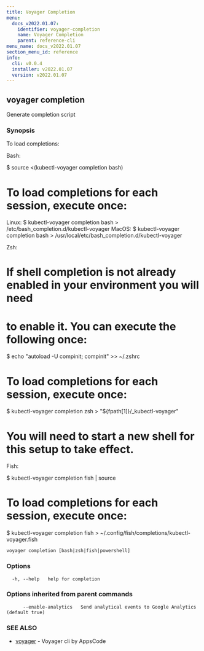 ```yaml
---
title: Voyager Completion
menu:
  docs_v2022.01.07:
    identifier: voyager-completion
    name: Voyager Completion
    parent: reference-cli
menu_name: docs_v2022.01.07
section_menu_id: reference
info:
  cli: v0.0.4
  installer: v2022.01.07
  version: v2022.01.07
---
```


## voyager completion

Generate completion script

### Synopsis

To load completions:

Bash:

$ source <(kubectl-voyager completion bash)

# To load completions for each session, execute once:
Linux:
  $ kubectl-voyager completion bash > /etc/bash_completion.d/kubectl-voyager
MacOS:
  $ kubectl-voyager completion bash > /usr/local/etc/bash_completion.d/kubectl-voyager

Zsh:

# If shell completion is not already enabled in your environment you will need
# to enable it.  You can execute the following once:

$ echo "autoload -U compinit; compinit" >> ~/.zshrc

# To load completions for each session, execute once:
$ kubectl-voyager completion zsh > "${fpath[1]}/_kubectl-voyager"

# You will need to start a new shell for this setup to take effect.

Fish:

$ kubectl-voyager completion fish | source

# To load completions for each session, execute once:
$ kubectl-voyager completion fish > ~/.config/fish/completions/kubectl-voyager.fish


```
voyager completion [bash|zsh|fish|powershell]
```

### Options

```
  -h, --help   help for completion
```

### Options inherited from parent commands

```
      --enable-analytics   Send analytical events to Google Analytics (default true)
```

### SEE ALSO

* [voyager](/docs/v2022.01.07/reference/cli/voyager)	 - Voyager cli by AppsCode

